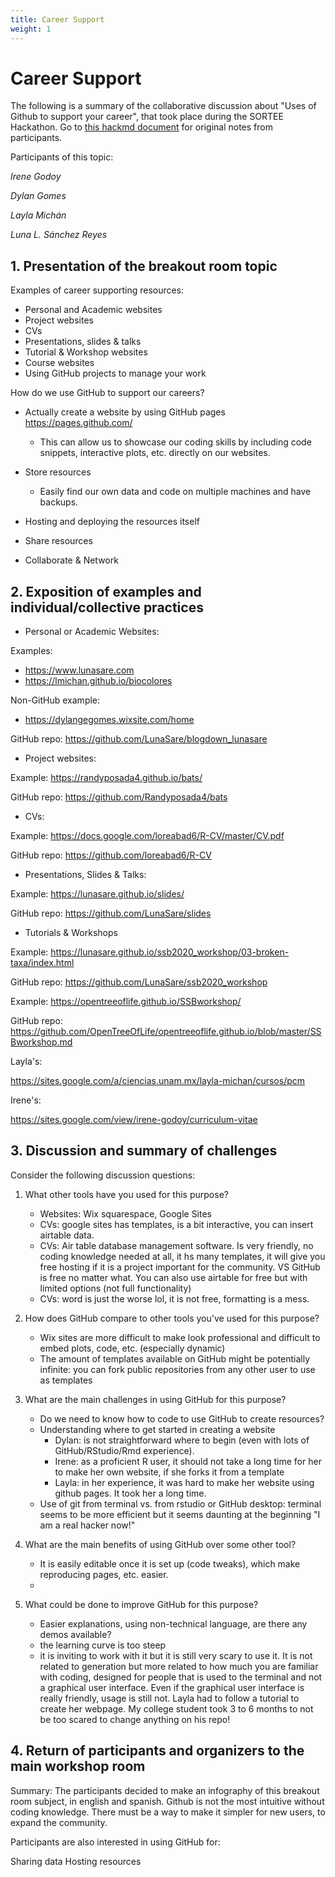 ```yaml
---
title: Career Support
weight: 1
---
```

# Career Support

The following is a summary of the collaborative discussion about "Uses of Github to support your career", that took place during the SORTEE Hackathon. Go to [this hackmd document](https://hackmd.io/GVZfqP90R1-LcDreB-ngBQ) for original notes from participants.

Participants of this topic:

*Irene Godoy*

*Dylan Gomes*

*Layla Michán*

*Luna L. Sánchez Reyes*

## 1. Presentation of the breakout room topic

Examples of career supporting resources:

- Personal and Academic websites
- Project websites
- CVs
- Presentations, slides & talks
- Tutorial & Workshop websites
- Course websites
- Using GitHub projects to manage your work



How do we use GitHub to support our careers?

- Actually create a website by using GitHub pages https://pages.github.com/
    - This can allow us to showcase our coding skills by including code snippets, interactive plots, etc. directly on our websites.
- Store resources
    - Easily find our own data and code on multiple machines and have backups.
- Hosting and deploying the resources itself

- Share resources

- Collaborate & Network

## 2. Exposition of examples and individual/collective practices

- Personal or Academic Websites:

Examples:

  - https://www.lunasare.com
  - https://lmichan.github.io/biocolores


Non-GitHub example:

- https://dylangegomes.wixsite.com/home

GitHub repo: https://github.com/LunaSare/blogdown_lunasare

- Project websites:

Example: https://randyposada4.github.io/bats/

GitHub repo: https://github.com/Randyposada4/bats

- CVs:

Example: https://docs.google.com/loreabad6/R-CV/master/CV.pdf

GitHub repo: https://github.com/loreabad6/R-CV

- Presentations, Slides & Talks:

Example: https://lunasare.github.io/slides/

GitHub repo: https://github.com/LunaSare/slides

- Tutorials & Workshops

Example: https://lunasare.github.io/ssb2020_workshop/03-broken-taxa/index.html

GitHub repo: https://github.com/LunaSare/ssb2020_workshop

Example: https://opentreeoflife.github.io/SSBworkshop/

GitHub repo: https://github.com/OpenTreeOfLife/opentreeoflife.github.io/blob/master/SSBworkshop.md

Layla's:

https://sites.google.com/a/ciencias.unam.mx/layla-michan/cursos/pcm


Irene's:

https://sites.google.com/view/irene-godoy/curriculum-vitae

## 3. Discussion and summary of challenges

Consider the following discussion questions:
1) What other tools have you used for this purpose?
    - Websites: Wix squarespace, Google Sites
    - CVs: google sites has templates, is a bit interactive, you can insert airtable data.
    - CVs: Air table database management software. Is very friendly, no coding knowledge needed at all, it hs many templates, it will give you free hosting if it is a project important for the community. VS GitHub is free no matter what. You can also use airtable for free but with limited options (not full functionality)
    - CVs: word is just the worse lol, it is not free, formatting is a mess.

3) How does GitHub compare to other tools you've used for this purpose?
    - Wix sites are more difficult to make look professional and difficult to embed plots, code, etc. (especially dynamic)
    - The amount of templates available on GitHub might be potentially infinite: you can fork public repositories from any other user to use as templates

4) What are the main challenges in using GitHub for this purpose?
    - Do we need to know how to code to use GitHub to create resources?
    - Understanding where to get started in creating a website
        - Dylan: is not straightforward where to begin (even with lots of GitHub/RStudio/Rmd experience).
        - Irene: as a proficient R user, it should not take a long time for her to make her own website, if she forks it from a template
        - Layla: in her experience, it was hard to make her website using github pages. It took her a long time.
    - Use of git from terminal vs. from rstudio or GitHub desktop: terminal seems to be more efficient but it seems daunting at the beginning "I am a real hacker now!"

5) What are the main benefits of using GitHub over some other tool?
    - It is easily editable once it is set up (code tweaks), which make reproducing pages, etc. easier.
    -
7) What could be done to improve GitHub for this purpose?
    - Easier explanations, using non-technical language, are there any demos available?
    - the learning curve is too steep
    - it is inviting to work with it but it is still very scary to use it. It is not related to generation but more related to how much you are familiar with coding, designed for people that is used to the terminal and not a graphical user interface. Even if the graphical user interface is really friendly, usage is still not. Layla had to follow a tutorial to create her webpage. My college student took 3 to 6 months to not be too scared to change anything on his repo!

## 4. Return of participants and organizers to the main workshop room

Summary:
The participants decided to make an infography of this breakout room subject, in english and spanish.
Github is not the most intuitive without coding knowledge. There must be a way to make it simpler for new users, to expand the community.

Participants are also interested in using GitHub for:

Sharing data
Hosting resources
